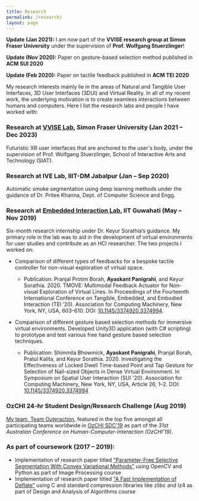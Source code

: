 ```yaml
---
title: Research
permalink: /research/
layout: page
---
```

**Update (Jan 2021):** I am now part of the **VVISE research group at Simon Fraser University** under the supervision of **Prof. Wolfgang Stuerzlinger**!

**Update (Nov 2020):** Paper on gesture-based selection method published in **ACM SUI 2020**

**Update (Feb 2020):** Paper on tactile feedback published in **ACM TEI 2020**

My research interests mainly lie in the areas of Natural and Tangible User Interfaces, 3D User Interfaces (3DUI) and Virtual Reality. In all of my recent work, the underlying motivation is to create seamless interactions between humans and computers. Here I list the research labs and people I have worked with:

### Research at [VVISE Lab](https://vvise.iat.sfu.ca/), Simon Fraser University (Jan 2021 – Dec 2023)
Futuristic XR user interfaces that are anchored to the user's body, under the supervision of Prof. Wolfgang Stuerzlinger, School of Interactive Arts and Technology (SIAT).

### Research at IVE Lab, IIIT-DM Jabalpur (Jan – Sep 2020)
Automatic smoke segmentation using deep learning methods under the guidance of Dr. Pritee Khanna, Dept. of Computer Science and Engg.

### Research at [Embedded Interaction Lab](http://embeddedinteractions.com/), IIT Guwahati (May – Nov 2019)
Six-month research internship under Dr. Keyur Sorathia’s guidance. My primary role in the lab was to aid in the development of virtual environments for user studies and contribute as an HCI researcher. The two projects I worked on:
* Comparison of different types of feedbacks for a bespoke tactile controller for non-visual exploration of virtual space.
  * Publication: Pranjal Protim Borah, **Ayaskant Panigrahi**, and Keyur Sorathia. 2020. TMOVE: Multimodal Feedback Actuator for Non-visual Exploration of Virtual Lines. In Proceedings of the Fourteenth International Conference on Tangible, Embedded, and Embodied Interaction (TEI ’20). Association for Computing Machinery, New York, NY, USA, 603–610. DOI: [10.1145/3374920.3374994](https://doi.org/10.1145/3374920.3374994).

* Comparison of different gesture based selection methods for immersive virtual environments. Developed Unity3D application (with C# scripting) to prototype and test various free hand gesture based selection techniques.
  * Publication: Shimmila Bhowmick, **Ayaskant Panigrahi**, Pranjal Borah, Pratul Kalita, and Keyur Sorathia. 2020. Investigating the Effectiveness of Locked Dwell Time-based Point and Tap Gesture for Selection of Nail-sized Objects in Dense Virtual Environment. In Symposium on Spatial User Interaction (SUI '20). Association for Computing Machinery, New York, NY, USA, Article 26, 1–2. DOI: [10.1145/3374920.3374994](https://doi.org/10.1145/3385959.3422701)
  
### OzCHI 24-hr Student Design/Research Challenge (Aug 2019)
[My team, Team Outeraction](/projects/ozchi-sdc/), featured in the top five amongst all participating teams worldwide in [OzCHI SDC'19](http://ozchi2019.visemex.org/wp/participate/ozchi-student-design-challenge-sdc/) as part of the *31st Australian Conference on Human-Computer-Interaction (OzCHI'19)*.

### As part of coursework (2017 – 2019):
* Implementation of research paper titled ["Parameter-Free Selective Segmentation With Convex Variational Methods"](https://ieeexplore.ieee.org/document/8550655) using OpenCV and Python as part of Image Processing course
* Implementation of research paper titled ["A Fast Implementation of Deflate"](https://ieeexplore.ieee.org/document/6824430) using C and standard compression libraries like zlibc and lz4 as part of Design and Analysis of Algorithms course
